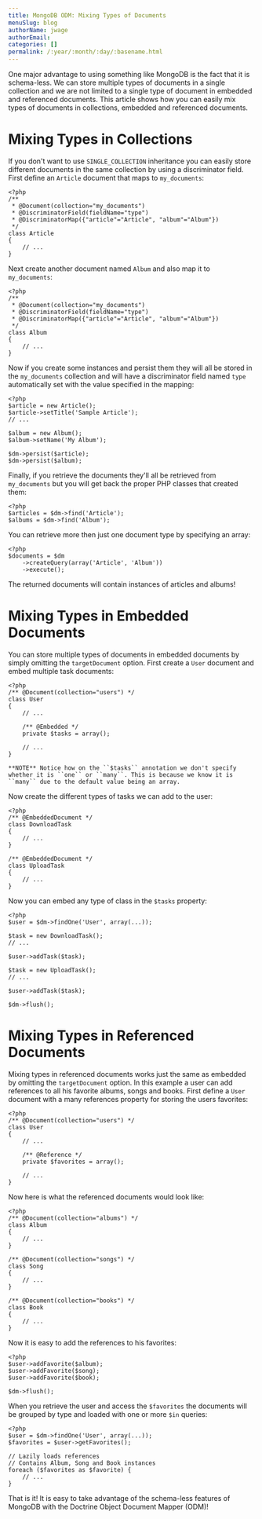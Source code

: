 ```yaml
---
title: MongoDB ODM: Mixing Types of Documents
menuSlug: blog
authorName: jwage 
authorEmail: 
categories: []
permalink: /:year/:month/:day/:basename.html
---
```

One major advantage to using something like MongoDB is the fact that it
is schema-less. We can store multiple types of documents in a single
collection and we are not limited to a single type of document in
embedded and referenced documents. This article shows how you can easily
mix types of documents in collections, embedded and referenced
documents.

Mixing Types in Collections
===========================

If you don't want to use `SINGLE_COLLECTION` inheritance you can easily
store different documents in the same collection by using a
discriminator field. First define an `Article` document that maps to
`my_documents`:

~~~~ {.sourceCode .php}
<?php
/**
 * @Document(collection="my_documents")
 * @DiscriminatorField(fieldName="type")
 * @DiscriminatorMap({"article"="Article", "album"="Album"})
 */
class Article
{
    // ...
}
~~~~

Next create another document named `Album` and also map it to
`my_documents`:

~~~~ {.sourceCode .php}
<?php
/**
 * @Document(collection="my_documents")
 * @DiscriminatorField(fieldName="type")
 * @DiscriminatorMap({"article"="Article", "album"="Album"})
 */
class Album
{
    // ...
}
~~~~

Now if you create some instances and persist them they will all be
stored in the `my_documents` collection and will have a discriminator
field named `type` automatically set with the value specified in the
mapping:

~~~~ {.sourceCode .php}
<?php
$article = new Article();
$article->setTitle('Sample Article');
// ...

$album = new Album();
$album->setName('My Album');

$dm->persist($article);
$dm->persist($album);
~~~~

Finally, if you retrieve the documents they'll all be retrieved from
`my_documents` but you will get back the proper PHP classes that created
them:

~~~~ {.sourceCode .php}
<?php
$articles = $dm->find('Article');
$albums = $dm->find('Album');
~~~~

You can retrieve more then just one document type by specifying an
array:

~~~~ {.sourceCode .php}
<?php
$documents = $dm
    ->createQuery(array('Article', 'Album'))
    ->execute();
~~~~

The returned documents will contain instances of articles and albums!

Mixing Types in Embedded Documents
==================================

You can store multiple types of documents in embedded documents by
simply omitting the `targetDocument` option. First create a `User`
document and embed multiple task documents:

~~~~ {.sourceCode .php}
<?php
/** @Document(collection="users") */
class User
{
    // ...

    /** @Embedded */
    private $tasks = array();

    // ...
}

**NOTE** Notice how on the ``$tasks`` annotation we don't specify
whether it is ``one`` or ``many``. This is because we know it is
``many`` due to the default value being an array.
~~~~

Now create the different types of tasks we can add to the user:

~~~~ {.sourceCode .php}
<?php
/** @EmbeddedDocument */
class DownloadTask
{
    // ...
}

/** @EmbeddedDocument */
class UploadTask
{
    // ...
}
~~~~

Now you can embed any type of class in the `$tasks` property:

~~~~ {.sourceCode .php}
<?php
$user = $dm->findOne('User', array(...));

$task = new DownloadTask();
// ...

$user->addTask($task);

$task = new UploadTask();
// ...

$user->addTask($task);

$dm->flush();
~~~~

Mixing Types in Referenced Documents
====================================

Mixing types in referenced documents works just the same as embedded by
omitting the `targetDocument` option. In this example a user can add
references to all his favorite albums, songs and books. First define a
`User` document with a many references property for storing the users
favorites:

~~~~ {.sourceCode .php}
<?php
/** @Document(collection="users") */
class User
{
    // ...

    /** @Reference */
    private $favorites = array();

    // ...
}
~~~~

Now here is what the referenced documents would look like:

~~~~ {.sourceCode .php}
<?php
/** @Document(collection="albums") */
class Album
{
    // ...
}

/** @Document(collection="songs") */
class Song
{
    // ...
}

/** @Document(collection="books") */
class Book
{
    // ...
}
~~~~

Now it is easy to add the references to his favorites:

~~~~ {.sourceCode .php}
<?php
$user->addFavorite($album);
$user->addFavorite($song);
$user->addFavorite($book);

$dm->flush();
~~~~

When you retrieve the user and access the `$favorites` the documents
will be grouped by type and loaded with one or more `$in` queries:

~~~~ {.sourceCode .php}
<?php
$user = $dm->findOne('User', array(...));
$favorites = $user->getFavorites();

// Lazily loads references
// Contains Album, Song and Book instances
foreach ($favorites as $favorite) {
    // ...
}
~~~~

That is it! It is easy to take advantage of the schema-less features of
MongoDB with the Doctrine Object Document Mapper (ODM)!
